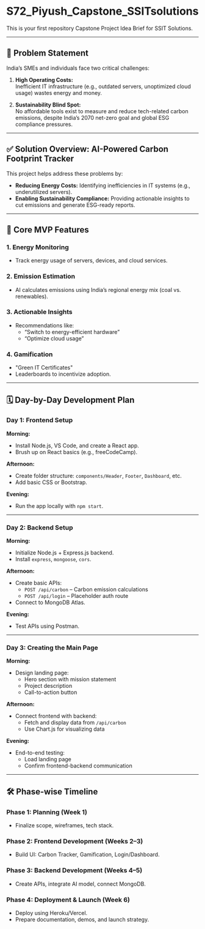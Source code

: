 # S72_Piyush_Capstone_SSITsolutions

This is your first repository Capstone Project Idea Brief for SSIT Solutions.

---

## 🚨 Problem Statement

India’s SMEs and individuals face two critical challenges:

1. **High Operating Costs:**  
   Inefficient IT infrastructure (e.g., outdated servers, unoptimized cloud usage) wastes energy and money.

2. **Sustainability Blind Spot:**  
   No affordable tools exist to measure and reduce tech-related carbon emissions, despite India’s 2070 net-zero goal and global ESG compliance pressures.

---

## ✅ Solution Overview: AI-Powered Carbon Footprint Tracker

This project helps address these problems by:

- **Reducing Energy Costs:** Identifying inefficiencies in IT systems (e.g., underutilized servers).
- **Enabling Sustainability Compliance:** Providing actionable insights to cut emissions and generate ESG-ready reports.

---

## 🎯 Core MVP Features

### 1. **Energy Monitoring**
- Track energy usage of servers, devices, and cloud services.

### 2. **Emission Estimation**
- AI calculates emissions using India’s regional energy mix (coal vs. renewables).

### 3. **Actionable Insights**
- Recommendations like:
  - “Switch to energy-efficient hardware”
  - “Optimize cloud usage”

### 4. **Gamification**
- "Green IT Certificates"
- Leaderboards to incentivize adoption.

---

## 🗓️ Day-by-Day Development Plan

### **Day 1: Frontend Setup**

**Morning:**
- Install Node.js, VS Code, and create a React app.
- Brush up on React basics (e.g., freeCodeCamp).

**Afternoon:**
- Create folder structure: `components/Header`, `Footer`, `Dashboard`, etc.
- Add basic CSS or Bootstrap.

**Evening:**
- Run the app locally with `npm start`.

---

### **Day 2: Backend Setup**

**Morning:**
- Initialize Node.js + Express.js backend.
- Install `express`, `mongoose`, `cors`.

**Afternoon:**
- Create basic APIs:
  - `POST /api/carbon` – Carbon emission calculations
  - `POST /api/login` – Placeholder auth route
- Connect to MongoDB Atlas.

**Evening:**
- Test APIs using Postman.

---

### **Day 3: Creating the Main Page**

**Morning:**
- Design landing page:
  - Hero section with mission statement
  - Project description
  - Call-to-action button

**Afternoon:**
- Connect frontend with backend:
  - Fetch and display data from `/api/carbon`
  - Use Chart.js for visualizing data

**Evening:**
- End-to-end testing:
  - Load landing page
  - Confirm frontend-backend communication

---

## 🛠️ Phase-wise Timeline

### **Phase 1: Planning** (Week 1)
- Finalize scope, wireframes, tech stack.

### **Phase 2: Frontend Development** (Weeks 2–3)
- Build UI: Carbon Tracker, Gamification, Login/Dashboard.

### **Phase 3: Backend Development** (Weeks 4–5)
- Create APIs, integrate AI model, connect MongoDB.

### **Phase 4: Deployment & Launch** (Week 6)
- Deploy using Heroku/Vercel.
- Prepare documentation, demos, and launch strategy.
